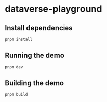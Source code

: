# dataverse-playground

## Install dependencies

```bash
pnpm install
```

## Running the demo

```bash
pnpm dev
```

## Building the demo

```bash
pnpm build
```
